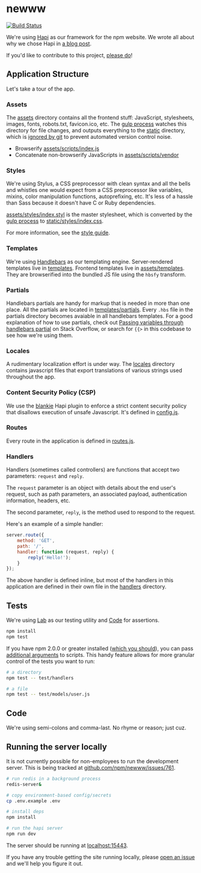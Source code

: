 # newww

[![Build Status](https://travis-ci.org/npm/newww.svg)](https://travis-ci.org/npm/newww)

We're using [Hapi](https://github.com/spumko/hapi) as our framework for the npm website. We wrote all about why we chose Hapi in [a blog
post](http://blog.npmjs.org/post/88024339405/nearing-practical-maintainability).

If you'd like to contribute to this project,
[please do](https://github.com/npm/newww/blob/master/CONTRIBUTING.md)!

## Application Structure

Let's take a tour of the app.

### Assets

The [assets](assets) directory contains all the frontend stuff: JavaScript, stylesheets, images, fonts, robots.txt, favicon.ico, etc. The [gulp process](gulpfile.js) watches this directory for file changes, and outputs everything to the [static](static) directory, which is [ignored by git](.gitignore) to prevent automated version control noise.

- Browserify [assets/scripts/index.js](assets/scripts/index.js)
- Concatenate non-browserify JavaScripts in [assets/scripts/vendor](assets/scripts/vendor)

### Styles

We're using Stylus, a CSS preprocessor with clean syntax and all the bells and whistles one would expect from a CSS preprocessor like variables, mixins, color manipulation functions, autoprefixing, etc. It's less of a hassle than Sass because it doesn't have C or Ruby dependencies.

[assets/styles/index.styl](assets/styles/index.styl) is the master stylesheet, which is converted by the  [gulp process](gulpfile.js) to [static/styles/index.css](static/styles/index.css).

For more information, see the [style guide](assets/styles/README.md).

### Templates

We're using [Handlebars](http://handlebarsjs.com/) as our templating engine. Server-rendered templates live in [templates](templates). Frontend templates live in [assets/templates](assets/templates). They are browserified into the bundled JS file using the `hbsfy` transform.

### Partials

Handlebars partials are handy for markup that is needed in more than one place. All the partials are located in [templates/partials](templates/partials). Every `.hbs` file in the partials directory becomes avaiable in all handlebars templates. For a good explanation of how to use partials, check out [Passing variables through handlebars partial](http://stackoverflow.com/questions/11523331/passing-variables-through-handlebars-partial) on Stack Overflow, or search for `{{>` in this codebase to see how we're using them.

### Locales

A rudimentary localization effort is under way. The [locales](locales) directory contains javascript files that export translations of various strings used throughout the app.

### Content Security Policy (CSP)

We use the [blankie](https://github.com/nlf/blankie) Hapi plugin to enforce a strict content security policy that disallows execution of unsafe Javascript. It's defined in [config.js](config.js).

### Routes

Every route in the application is defined in [routes.js](routes.js).

### Handlers

Handlers (sometimes called controllers) are functions that accept two parameters: `request` and `reply`.

The `request` parameter is an object with details about the end user's request, such as path parameters, an associated payload, authentication information, headers, etc.

The second parameter, `reply`, is the method used to respond to the request.

Here's an example of a simple handler:

```js
server.route({
    method: 'GET',
    path: '/',
    handler: function (request, reply) {
        reply('Hello!');
    }
});
```

The above handler is defined inline, but most of the handlers in this application are defined in their own file in the [handlers](handlers) directory.

## Tests

We're using [Lab](https://github.com/spumko/lab) as our testing utility and
[Code](https://www.npmjs.com/package/code) for assertions.

```sh
npm install
npm test
```

If you have npm 2.0.0 or greater installed ([which you should](https://docs.npmjs.com/getting-started/installing-node)),
you can pass [additional arguments](https://docs.npmjs.com/cli/run-script) to scripts. This handy feature
allows for more granular control of the tests you want to run:

```sh
# a directory
npm test -- test/handlers

# a file
npm test -- test/models/user.js
```

## Code

We're using semi-colons and comma-last. No rhyme or reason; just cuz.

## Running the server locally

It is not currently possible for non-employees to run the development server. This is being tracked at [github.com/npm/newww/issues/761](https://github.com/npm/newww/issues/761).

```sh
# run redis in a background process
redis-server&

# copy environment-based config/secrets
cp .env.example .env

# install deps
npm install

# run the hapi server
npm run dev
```

The server should be running at [localhost:15443](https://localhost:15443).

If you have any trouble getting the site running locally, please [open an issue](https://github.com/npm/newww/issues/new) and we'll help you figure it out.
